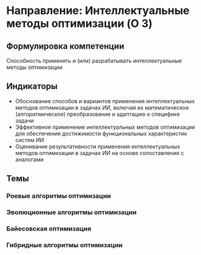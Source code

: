 # Направление: Интеллектуальные методы оптимизации (O 3)
## Формулировка компетенции
Способность применять и (или) разрабатывать интеллектуальные методы оптимизации
## Индикаторы
* Обоснование способов и вариантов применения интеллектуальных методов оптимизации в задачах ИИ, включая их математическое (алгоритмическое) преобразование и адаптацию к специфике задачи
* Эффективное применение интеллектуальных методов оптимизации для обеспечения достижимости функциональных характеристик систем ИИ
* Оценивание результативности применения интеллектуальных методов оптимизации в задачах ИИ на основе сопоставления с аналогами
## Темы
### Роевые алгоритмы оптимизации
### Эволюционные алгоритмы оптимизации
### Байесовская оптимизация
### Гибридные алгоритмы оптимизации
